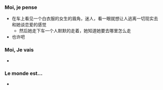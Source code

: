 ### Moi, je pense
- 在车上看见一个白衣服的女生的眉角，迷人，看一眼就想让人逃离一切现实去和她谈恋爱的感觉
	- 然后她走下车一个人默默的走着，她知道她要去哪里怎么走
- 也许吧


### Moi, Je vais
- 



### Le monde est...
- 